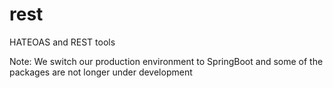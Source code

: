 # rest
HATEOAS and REST tools

Note: We switch our production environment to SpringBoot and some of the packages are not longer under development
